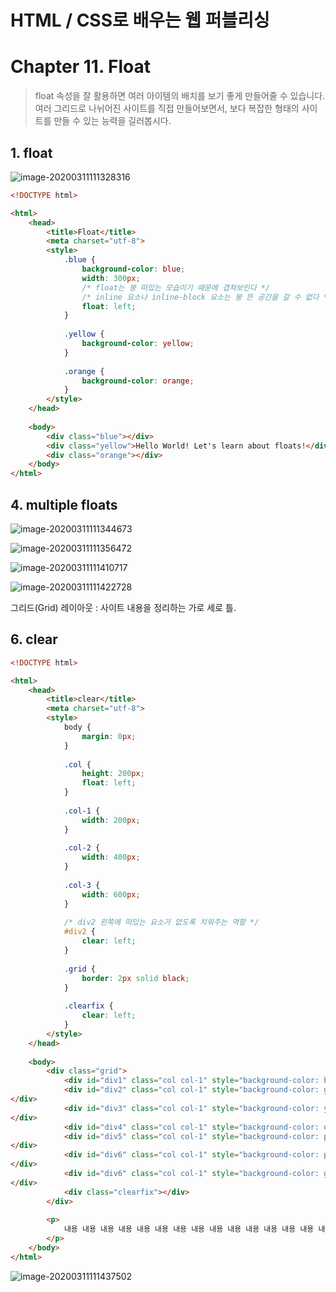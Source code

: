 # HTML / CSS로 배우는 웹 퍼블리싱

# Chapter 11. Float

> float 속성을 잘 활용하면 여러 아이템의 배치를 보기 좋게 만들어줄 수 있습니다. 여러 그리드로 나뉘어진 사이트를 직접 만들어보면서, 보다 복잡한 형태의 사이트를 만들 수 있는 능력을 길러봅시다.

## 1. float

![image-20200311111328316](upload\image-20200311111328316.png)

```html
<!DOCTYPE html>

<html>
    <head>
        <title>Float</title>
        <meta charset="utf-8">
        <style>
            .blue {
                background-color: blue;
                width: 300px;
                /* float는 붕 떠있는 모습이기 때문에 겹쳐보인다 */
                /* inline 요소나 inline-block 요소는 붕 뜬 공간을 갈 수 없다 */
                float: left;
            }
            
            .yellow {
                background-color: yellow;
            }
            
            .orange {
                background-color: orange;
            }
        </style>
    </head>
    
    <body>
        <div class="blue"></div>
        <div class="yellow">Hello World! Let's learn about floats!</div>
        <div class="orange"></div>
    </body>
</html>
```





## 4. multiple floats

![image-20200311111344673](upload\image-20200311111344673.png)

![image-20200311111356472](upload\image-20200311111356472.png)

![image-20200311111410717](upload\image-20200311111410717.png)

![image-20200311111422728](upload\image-20200311111422728.png)

그리드(Grid) 레이아웃 : 사이트 내용을 정리하는 가로 세로 틀.





## 6. clear

```html
<!DOCTYPE html>

<html>
    <head>
        <title>clear</title>
        <meta charset="utf-8">
        <style>
            body {
                margin: 0px;
            }
            
            .col {
                height: 200px;
                float: left;
            }
            
            .col-1 {
                width: 200px;
            }
            
            .col-2 {
                width: 400px;
            }
            
            .col-3 {
                width: 600px;
            }
            
            /* div2 왼쪽에 떠있는 요소가 없도록 치워주는 역할 */
            #div2 {
                clear: left;
            }
            
            .grid {
                border: 2px solid black;
            }
            
            .clearfix {
                clear: left;
            }
        </style>
    </head>
    
    <body>
        <div class="grid">
            <div id="div1" class="col col-1" style="background-color: blue;"></div>
            <div id="div2" class="col col-1" style="background-color: green;">
</div>
            <div id="div3" class="col col-1" style="background-color: yellow;">
</div>
            <div id="div4" class="col col-1" style="background-color: orange;"></div>
            <div id="div5" class="col col-1" style="background-color: purple;">
</div>
            <div id="div6" class="col col-1" style="background-color: pink;">
</div>
            <div id="div6" class="col col-1" style="background-color: gray;">
</div>
            <div class="clearfix"></div>
        </div>
        
        <p>
            내용 내용 내용 내용 내용 내용 내용 내용 내용 내용 내용 내용 내용 내용 내용 내용 내용 내용 내용 내용 내용 내용 내용 내용 내용 내용 내용 내용 내용 내용 내용 내용 내용 내용 내용 내용 내용 내용 내용 내용 내용 내용 내용 내용 내용 내용 내용 내용
        </p>
    </body>
</html>
```

![image-20200311111437502](upload\image-20200311111437502.png)